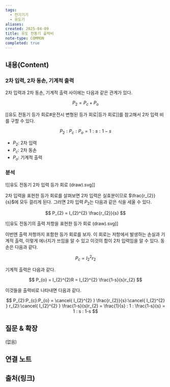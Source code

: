 ```yaml
---
tags:
  - 전기기기
  - 유도기
aliases: 
created: 2025-04-09
title: 유도 전동기 출력비
note-type: COMMON
completed: true
---
```


## 내용(Content)

### 2차 입력, 2차 동손, 기계적 출력

2차 입력과 2차 동손, 기계적 출력 사이에는 다음과 같은 관계가 있다.

$$
P_{2} = P_{c} + P_{o}
$$

[[유도 전동기 등가 회로#운전시 변형된 등가 회로|등가 회로]]를 참고해서 2차 입력 비를 구할 수 있다.

$$
P_{2} : P_{c} : P_{o} = 1 : s : 1-s
$$
- $P_{2}$: 2차 입력
- $P_{c}$: 2차 동손
- $P_{o}$: 기계적 출력

### 분석

![[유도 전동기 2차 입력 등가 회로 (draw).svg]]

2차 입력을 표현한 등가 회로를 살펴보면 2차 입력은 실효분이므로 $\frac{r_{2}}{s}$에 모두 걸리게 된다. 그러면 2차 입력 $P_{2}$는 다음과 같은 식을 세울 수 있다.

$$
P_{2} = I_{2}^{2} \frac{r_{2}}{s}
$$

![[유도 전동기의 출력 저항을 표현한 등가 회로 (draw).svg]]

이번엔 출력 저항까지 포함한 등가 회로를 보자. 이 회로는 저항에서 발생하는 손실과 기계적 출력, 이렇게 에너지가 쓰임을 알 수 있고 이것의 합이 2차 입력임을 알 수 있다. 동손은 다음과 같다.

$$
P_{c} = I_{2}^{2} r_{2}
$$

기계적 출력은 다음과 같다.

$$
P_{o} = I_{2}^{2}R = I_{2}^{2} \frac{1-s}{s}r_{2}
$$

이것들을 출력비로 나타내면 다음과 같다.

$$
P_{2}:P_{c}:P_{o} = \cancel{ I_{2}^{2} } \frac{r_{2}}{s}:\cancel{ I_{2}^{2} } r_{2}:\cancel{ I_{2}^{2} } \frac{1-s}{s}r_{2} = \frac{1}{s} : 1 : \frac{1-s}{s} = 1 : s : 1-s
$$

## 질문 & 확장

(없음)

## 연결 노트

## 출처(링크)


